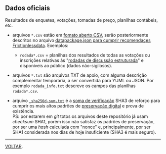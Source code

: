 ## Dados oficiais

Resultados de enquetes, votações, tomadas de preço, planilhas contábeis, etc.

* arquivos `*.csv` estão em [fomato aberto CSV](https://frictionlessdata.io/specs/csv-dialect/), serão posteriormente descritos no arquivo [datapackage.json para cumprir recomendaçes Frictionlessdata](https://frictionlessdata.io/specs/data-package/). Exemplos:

   - `rodada*.csv` = planilhas dos resultados de todas as votações ou inscrições relativas às "[rodadas de discussão estruturada](https://wiki.openstreetmap.org/wiki/WikiProject_Brazil/Associa%C3%A7%C3%A3o/Rodadas)" e disponíveis ao público (dados não-sigilosos).

* arquivos `*.txt` são arquivos TXT de apoio, com alguma descrição complementar temporária, a ser convertida para YUML ou JSON. Por exemplo `rodada_info.txt` descreve os campos das planilhas `rodada*.csv`.

* arquivo [`_sha256d-sum.txt`](_sha256d-sum.txt) é a [soma de verificação](https://en.wikipedia.org/wiki/Checksum) SHA3 de reforço para cumprir os mais altos padrões de [preservação digital](https://en.wikipedia.org/wiki/Digital_preservation) e prova de existência. <br/>PS: por estarem em *git* totos os arquivos deste repositório já usam *checksum* SHA1, porém isso não satisfaz os padrões de preservação, por ser uma *hash* calculada com "nonce" e, principalmente, por ser SHA1 considerada nos dias de hoje insuficiente (SHA3 é mais seguro).

-----

[VOLTAR](../README.md).
